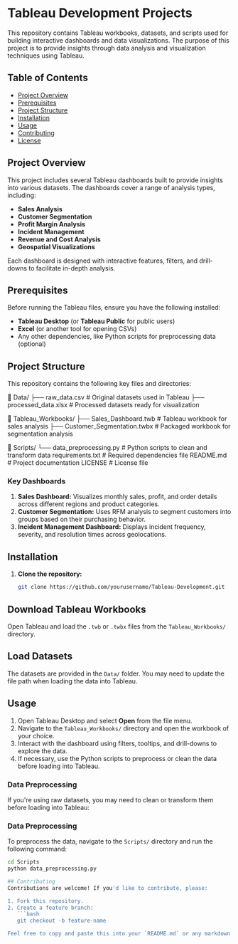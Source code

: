 # Tableau Development Projects

This repository contains Tableau workbooks, datasets, and scripts used for building interactive dashboards and data visualizations. The purpose of this project is to provide insights through data analysis and visualization techniques using Tableau.

## Table of Contents
- [Project Overview](#project-overview)
- [Prerequisites](#prerequisites)
- [Project Structure](#project-structure)
- [Installation](#installation)
- [Usage](#usage)
- [Contributing](#contributing)
- [License](#license)

## Project Overview
This project includes several Tableau dashboards built to provide insights into various datasets. The dashboards cover a range of analysis types, including:
- **Sales Analysis**
- **Customer Segmentation**
- **Profit Margin Analysis**
- **Incident Management**
- **Revenue and Cost Analysis**
- **Geospatial Visualizations**

Each dashboard is designed with interactive features, filters, and drill-downs to facilitate in-depth analysis.

## Prerequisites
Before running the Tableau files, ensure you have the following installed:
- **Tableau Desktop** (or **Tableau Public** for public users)
- **Excel** (or another tool for opening CSVs)
- Any other dependencies, like Python scripts for preprocessing data (optional)

## Project Structure
This repository contains the following key files and directories:

📂 Data/ ├── raw_data.csv # Original datasets used in Tableau ├── processed_data.xlsx # Processed datasets ready for visualization 

📂 Tableau_Workbooks/ ├── Sales_Dashboard.twb # Tableau workbook for sales analysis ├── Customer_Segmentation.twbx # Packaged workbook for segmentation analysis 

📂 Scripts/ └── data_preprocessing.py # Python scripts to clean and transform data requirements.txt # Required dependencies file README.md # Project documentation LICENSE # License file


### Key Dashboards
1. **Sales Dashboard:** Visualizes monthly sales, profit, and order details across different regions and product categories.
2. **Customer Segmentation:** Uses RFM analysis to segment customers into groups based on their purchasing behavior.
3. **Incident Management Dashboard:** Displays incident frequency, severity, and resolution times across geolocations.

## Installation
1. **Clone the repository:**  
   ```bash
   git clone https://github.com/yourusername/Tableau-Development.git

## Download Tableau Workbooks
Open Tableau and load the `.twb` or `.twbx` files from the `Tableau_Workbooks/` directory.

## Load Datasets
The datasets are provided in the `Data/` folder. You may need to update the file path when loading the data into Tableau.

## Usage
1. Open Tableau Desktop and select **Open** from the file menu.
2. Navigate to the `Tableau_Workbooks/` directory and open the workbook of your choice.
3. Interact with the dashboard using filters, tooltips, and drill-downs to explore the data.
4. If necessary, use the Python scripts to preprocess or clean the data before loading into Tableau.

### Data Preprocessing
If you're using raw datasets, you may need to clean or transform them before loading into Tableau:

### Data Preprocessing
To preprocess the data, navigate to the `Scripts/` directory and run the following command:

```bash
cd Scripts
python data_preprocessing.py

## Contributing
Contributions are welcome! If you'd like to contribute, please:

1. Fork this repository.
2. Create a feature branch:
   ```bash
   git checkout -b feature-name

Feel free to copy and paste this into your `README.md` or any markdown document!



